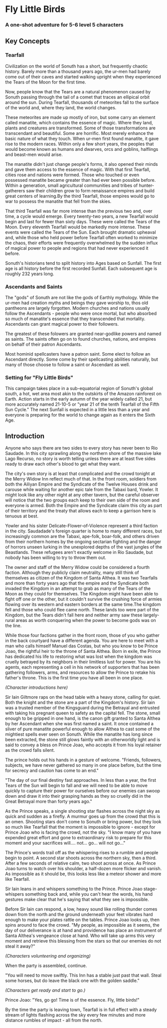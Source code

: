 # Fly Little Birds
### A one-shot adventure for 5-6 level 5 characters

## Key Concepts

### Tearfall

Civilization on the world of Sonuth has a short, but frequently chaotic history. Barely more than a thousand years ago, the ur-men had barely come out of their caves and started walking upright when they experienced the Tears of the Moon for the first time.

Now, people know that the Tears are a natural phenomenon caused by Sonuth passing through the tail of a comet that traces an ellipical orbit around the sun. During Tearfall, thousands of meteorites fall to the surface of the world and, where they land, the world changes.

These meteorites are made up mostly of iron, but some carry an element called manatite, which contains the essence of magic. Where they land, plants and creatures are transformed. Some of those transformations are transcendant and beautiful. Some are horrific. Most merely enhance the basic nature of what they touch. When ur-men first found manatite, it gave rise to the modern races. Within only a few short years, the peoples that would become known as humans and dwarves, orcs and goblins, halflings and beast-men would arise.

The manatite didn't just change people's forms, it also opened their minds and gave them access to the essence of magic. With that first Tearfall, cities rose and nations were formed. Those who touched or even possessed manatite became greater than had ever been possible before. Within a generation, small agricultural communities and tribes of hunter-gatherers saw their children grow to form renaissance empires and build great centers of learning.By the third Tearfall, those empires would go to war to possess the manatite that fell from the skies.

That third Tearfall was far more intense  than the previous two and, over time, a cycle would emerge. Every twenty-two years, a new Tearfall would begin and last for fewer than sixty days. These were called the Tears of the Moon. Every eleventh Tearfall would be markedly more intense. These events were called the Tears of the Sun. Each brought dramatic upheaval and, while those who held power before Tearfall often worked to minimize the chaos, their efforts were frequently overwhelmed by the sudden influx of magical power to people and regions that had never experienced it before.

Sonuth's historians tend to split history into Ages based on Sunfall. The first age is all history before the first recorded Sunfall. Each subsequent age is roughly 232 years long.

### Ascendants and Saints

The "gods" of Sonuth are not like the gods of Earthly mythology. While the ur-men had creation myths and beings they gave worship to, thos old pantheons are largely forgotten. Modern churches and nations usually follow the Ascendants - people who were once mortal, but who absorbed so much of manatite's essence that they transcended that mortality. Ascendants can grant magical power to their followers.

The greatest of these folowers are granted near-godlike powers and named as saints. The saints often go on to found churches, nations, and empires on behalf of their patron Ascendants.

Most hominid spellcasters have a patron saint. Some elect to follow an Ascendant directly. Some come by their spellcasting abilities naturally, but many of those choose to follow a saint or Ascendant as well.

### Setting for "Fly Little Birds"

This campaign takes place in a sub-equatorial region of Sonuth's global south, a hot, wet area most akin to the outskirts of the Amazon rainforest on Earth. Action starts in the early autumn of the year widely called 21, but more accurately named 21-10-5 or "year 21 of the tenth Tearfall of the Fifth Sun Cycle." The next Sunfall is expected in a little less than a year and everyone is preparing for the world to change again as it enters the Sixth Age.

## Introduction

Anyone who says there are two sides to every story has never been to Rio Saudade. In this city sprawling along the northern shore of the massive lake Lago Recurso, no story is worth telling unless there are at least five sides ready to draw each other's blood to get what they want.

The city's own story is at least that complicated and the crowd tonight at the Merry Widow Inn reflect much of that. In the front room, soldiers from both the Ailiyan Empire and the Syndicate of the Twelve Houses drink and carouse while waiting for another epic tale from the Tabaxi bard, Yowler. It might look like any other night at any other tavern, but the careful observer will notice that the two groups each keep to their own side of the room and everyone is armed. Both the Empire and the Syndicate claim this city as part of their territory and the treaty that allows each to keep a garrison here is tenuous at best.

Yowler and his sister Delicate-Flower-of-Violence represent a third faction in the city. Saudadade's foreign quarter is home to many different races, but increasingly common are the Tabaxi, ape-folk,  boar-folk, and others driven from their northern homes by the ongoing sectarian fighting and the danger of horrors unseen lurking in the unexplored depths of the vast jungles of the Beastlands. These refugees aren't exactly welcome in Rio Saudade, but nobody has been willing to try to throw them out.

The owner and staff of the Merry Widow could be considered a fourth faction. Although they publicly claim neutrality, many still think of themselves as citizen of the Kingdom of Santa Althea. It was two Tearfalls and more than forty years ago that the empire and the Syndicate both invaded the Kingdom in an attempt to grab as many of the Tears of the Moon as they could for themselves. The Kingdom might have been able to fight off one or the other, but it couldn't survive the crushing force of armies flowing over its western and eastern borders at the same time.The kingdom fell and those who could flee came north. These lands too were part of the Kingdom, but the Tears didn't fall here and neither army saw these largely-rural areas as worth conquering when the power to become gods was on the line.

While those four factions gather in the front room, those of you who gather in the back courtyard have a different agenda. You are here to meet with a man who calls himself Manuel das Costas, but who you know to be Prince Joao, the rightful heir to the throne of Santa Althea. Born in exile, the Prince has dedicated his life to restoring what was lost when the kingdom was cruelly betrayed by its neighbors in their limitless lust for power. You are his agents, each representing a cell in his network of supporters that has been gathering followers, arms, and resources to allow the Prince to retake his father's throne. This is the first time you have all been in one place.

*(Character introductions here)*

Sir Iain Giltmore raps on the head table with a heavy stone, calling for quiet. Both the knight and the stone are a part of the Kingdom's history. Sir Iain was a trusted member of the Kingsguard during the Betrayal and entrusted with taking his pregnant queen to safety as the capital fell. The stone, small enough to be gripped in one hand, is the canon gift granted to Santa Althea by her Ascendant when she was first named a saint. It once contained a sliver of pure manatite powerful enough to allow Althea to cast some of the mightiest spells ever seen on Sonuth. While the manatite has long since been extracted, the stone still glows faintly with an otherworldly light and is said to convey a bless on Prince Joao, who accepts it from his loyal retainer as the crowd falls silent.

The prince holds out his hands in a gesture of welcome. "Friends, followers, subjects, we have never gathered so many in one place before, but the time for secrecy and caution has come to an end."

"The day of our final destiny fast approaches. In less than a year, the first Tears of the Sun will begin to fall and we will need to be able to move quickly to capture their power for ourselves before our enemies can swoop down and draw it into their grasping hands as they so cruelly did in the Great Betrayal more than forty years ago."

As the Prince speaks, a single shooting star flashes across the night sky as quick and sudden as a firefly. A murmur goes up from the crowd that this is an omen. Shooting stars don't come to Sonuth or bring power, but they look so much like Tearfall that the moment is impossible to ignore - except for Prince Joao who is facing the crowd, not the sky. "I know many of you have expended great effort and gone to extraordinary risk to prepare for this moment and your sacrifices will.... not... go... will not go..."

The Prince's words trail off as the whispering rises to a rumble and people begin to point. A second star shoots across the northern sky, then a third. After a few seconds of relative calm, two shoot across at once. As Prince Joao turns to watch over his shoulder, a half-dozen more flicker and vanish. As impossible as it should be, this looks less like a meteor shower and more like Tearfall.

Sir Iain leans in and whispers something to the Prince. Prince Joao stage-whispers something back and, while you can't hear the words, his hand gestures make clear that he's saying that what they see is impossible.

Before Sir Iain can respond, a low, heavy sound like rolling thunder comes down from the north and the ground underneath your feet vibrates hard enough to make your plates rattle on the tables. Prince Joao looks up, then spins around to face the crowd. "My people, as impossible as it seems, the day of our deliverance is at hand and providence has place an instrument of Santa Althea's vengeance close at hand. Who will take up arms this very moment and retrieve this blessing from the stars so that our enemies do not steal it away?"

*(Characters volunteering and organizing)*

When the party is assembled, continue.

"You will need to move swiftly. This Inn has a stable just past that wall. Steal some horses, but do leave the black one with the golden saddle."

*(Characters get ready and start to go.)*

Prince Joao: "Yes, go go! Time is of the essence. Fly, little birds!"

By the time the party is leaving town, Tearfall is in full effect with a steady stream of lights flashing across the sky every few minutes and more distance rumbles of impact - all from the north. 
